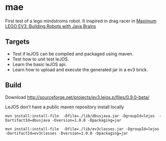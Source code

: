 # mae

First test of a lego mindstroms robot. It inspired in drag racer in [Maximum LEGO EV3: Building Robots with Java Brains](http://www.amazon.com/exec/obidos/ASIN/0986832294/lejos0e-20)

## Targets

* Test if leJOS can be compiled and packaged using maven.
* Test how to unit test leJOS.
* Learn the basic leJOS api.
* Learn how to upload and execute the generated jar in a ev3 brick.

## Build

Download http://sourceforge.net/projects/ev3.lejos.p/files/0.9.0-beta/

LeJOS don't have a public maven repository install locally  

```
mvn install:install-file  -Dfile=./lib/dbusjava.jar -DgroupId=lejos  -DartifactId=dbusjava -Dversion=1.0.0 -Dpackaging=jar
```
```
mvn install:install-file  -Dfile=./lib/ev3classes.jar -DgroupId=lejos  -DartifactId=ev3classes -Dversion=1.0.0 -Dpackaging=jar
```
